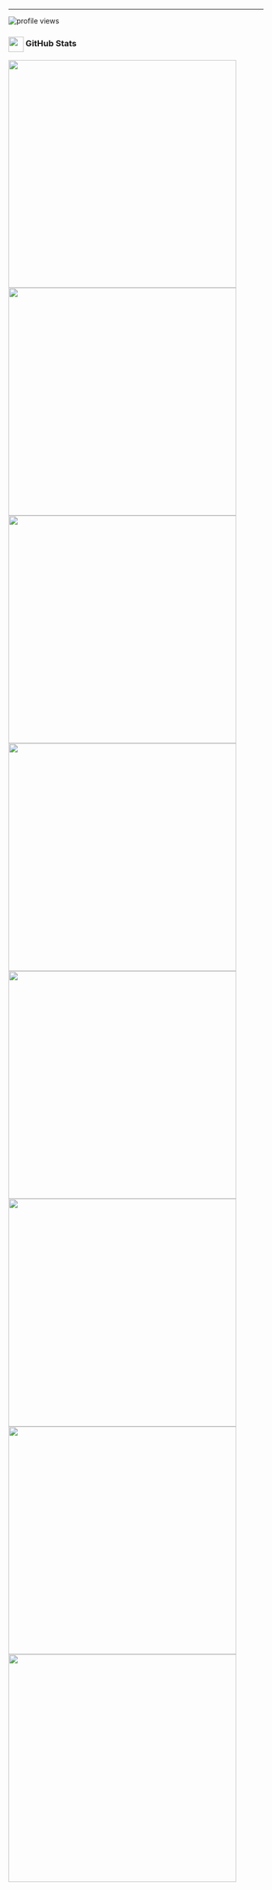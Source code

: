 <hr>


![profile views](https://komarev.com/ghpvc/?username=uyanik13)

<h3>
<img align="center" src="https://cdn-icons-png.flaticon.com/512/10364/10364377.png " width="30">
GitHub Stats
</h3>
<a href="https://github.com/uyanik13">
<img align="center" src="https://github-readme-stats.vercel.app/api?username=uyanik13&show_icons=true&line_height=27&count_private=true&layout=compact&theme=dark&show_icons=true" width="450">
</a>
<a href="https://github.com/uyanik13">
<img align="center" src="https://github-readme-stats.vercel.app/api/top-langs/?username=uyanik13&layout=compact&theme=dark&show_icons=true" width="450">
</a>

<a href="https://github.com/uyanik13/Laravel-8-Ecommerce-Panel-with-VUE-JS">
<img align="center" src="https://github-readme-stats.vercel.app/api/pin?username=uyanik13&repo=Laravel-8-Ecommerce-Panel-with-VUE-JS&title_color=fff&icon_color=f9f9f9&text_color=9f9f9f&bg_color=151515" width="450">
</a>
<a href="https://github.com/uyanik13/shopier-payment-codeigniter">
<img align="center" src="https://github-readme-stats.vercel.app/api/pin?username=uyanik13&repo=shopier-payment-codeigniter&title_color=fff&icon_color=f9f9f9&text_color=9f9f9f&bg_color=151515" width="450">
</a>

<a href="https://github.com/uyanik13/dro-seo-analyzer">
<img align="center" src="https://github-readme-stats.vercel.app/api/pin?username=uyanik13&repo=dro-seo-analyzer&title_color=fff&icon_color=f9f9f9&text_color=9f9f9f&bg_color=151515" width="450">
</a>
<a href="https://github.com/uyanik13/Node-Restfull-API-with-Mongo">
<img align="center" src="https://github-readme-stats.vercel.app/api/pin?username=uyanik13&repo=Node-Restfull-API-with-Mongo&title_color=fff&icon_color=f9f9f9&text_color=9f9f9f&bg_color=151515" width="450">
</a>

<a href="https://github.com/uyanik13/linkedin-clone">
<img align="center" src="https://github-readme-stats.vercel.app/api/pin?username=uyanik13&repo=linkedin-clone&title_color=fff&icon_color=f9f9f9&text_color=9f9f9f&bg_color=151515" width="450">
</a>
<a href="https://github.com/uyanik13/Laravel-7-8-Sweet-Alert-">
<img align="center" src="https://github-readme-stats.vercel.app/api/pin?username=uyanik13&repo=Laravel-7-8-Sweet-Alert-&title_color=fff&icon_color=f9f9f9&text_color=9f9f9f&bg_color=151515" width="450">
</a>







